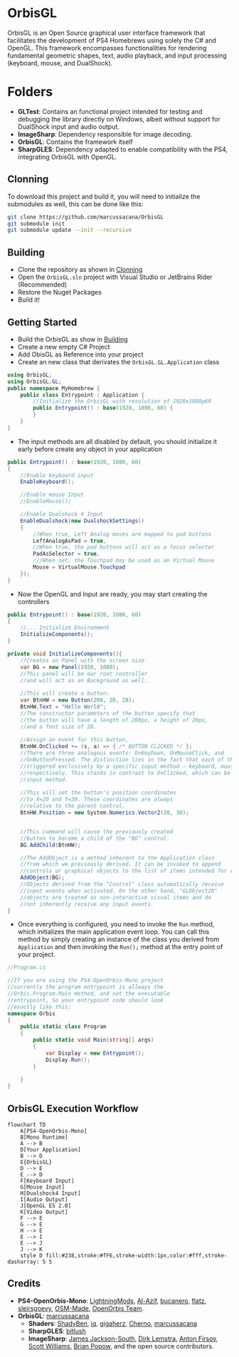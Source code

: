 # OrbisGL

OrbisGL is an Open Source graphical user interface framework that facilitates the development of PS4 Homebrews using solely the C# and OpenGL.
This framework encompasses functionalities for rendering fundamental geometric shapes, text, audio playback, and input processing (keyboard, mouse, and DualShock).

# Folders

- **GLTest**: Contains an functional project intended for testing and debugging the library directly on Windows, albeit without support for DualShock input and audio output.
- **ImageSharp**:  Dependency responsible for image decoding.
- **OrbisGL**: Contains the framework itself
- **SharpGLES**: Dependency adapted to enable compatibility with the PS4, integrating OrbisGL with OpenGL.

## Clonning

To download this project and build it, you will need to initialize the submodules as well, this can be done like this:
```sh
git clone https://github.com/marcussacana/OrbisGL
git submodule init
git submodule update --init --recursive
```

## Building

- Clone the repository as shown in [Clonning](#Clonning)
- Open the `OrbisGL.sln` project with Visual Studio or JetBrains Rider (Recommended)
- Restore the Nuget Packages
- Build it!

## Getting Started
- Build the OrbisGL as show in [Building](#Building)
- Create a new empty C# Project
- Add ObisGL as Reference into your project
- Create an new class that derivates the `OrbisGL.GL.Application` class
```csharp
using OrbisGL;
using OrbisGL.GL;
public namespace MyHomebrew {
	public class Entrypoint : Application {
		//Initialize the OrbisGL with resolution of 1920x1080p60 
		public Entrypoint() : base(1920, 1080, 60) {
		}
	}
}
```
- The input methods are all disabled by default, you should initialize it early before create any object in your application
```csharp
public Entrypoint() : base(1920, 1080, 60)
{
    //Enable keyboard input
    EnableKeyboard();

    //Enable mouse Input
    //EnableMouse();

    //Enable Dualshock 4 Input 
    EnableDualshock(new DualshockSettings() 
    {
        //When true, Left Analog moves are mapped to pad buttons
        LeftAnalogAsPad = true, 
        //When true, the pad buttons will act as a focus selector
        PadAsSelector = true,
        ///When set, the Touchpad may be used as an Virtual Mouse
        Mouse = VirtualMouse.Touchpad
    });
}
```
- Now the OpenGL and Input are ready, you may start creating the controllers
```csharp
public Entrypoint() : base(1920, 1080, 60)
{
	//... Initialize Environment
	InitializeComponents();
}

private void InitializeComponents(){
	//Creates an Panel with the screen size
	var BG = new Panel(1920, 1080);
	//This panel will be our root controller
	//and will act as an Background as well.
	
	//This will create a button:
	var BtnHW = new Button(200, 20, 28);
	BtnHW.Text = "Hello World";
	//The constructor parameters of the button specify that
	//the button will have a length of 200px, a height of 20px,
	//and a font size of 28.
	
	//Assign an event for this button,
	BtnHW.OnClicked += (s, a) => { /* BUTTON CLICKED */ };
	//There are three analogous events: OnKeyDown, OnMouseClick, and
	//OnButtonPressed. The distinction lies in the fact that each of these events is
	//triggered exclusively by a specific input method – keyboard, mouse, or DualShock, 
	//respectively. This stands in contrast to OnClicked, which can be activated by any
	//input method.
	
	//This will set the button's position coordinates
	//to X=20 and Y=30. These coordinates are always
	//relative to the parent control.
	BtnHW.Position = new System.Numerics.Vector2(20, 30);


	//This command will cause the previously created
	//button to become a child of the "BG" control.
	BG.AddChild(BtnHW);

	//The AddObject is a method inherent to the Application class
	//from which we previously derived. It can be invoked to append
	//controls or graphical objects to the list of items intended for rendering.
	AddObject(BG);
	//Objects derived from the "Control" class automatically receive
	//input events when activated. On the other hand, "GLObject2D"
	//objects are treated as non-interactive visual items and do
	//not inherently receive any input events.
}
```
- Once everything is configured, you need to invoke the `Run` method, which initializes the main application event loop. You can call this method by simply creating an instance of the class you derived from `Application` and then invoking the `Run();` method at the entry point of your project.
```csharp
//Program.cs

//If you are using the PS4-OpenOrbis-Mono project
//currently the program entrypoint is allways the 
//Orbis.Program.Main method, and not the executable
//entrypoint, So your entrypoint code should look
//exactly like this:
namespace Orbis
{
    public static class Program
    {
        public static void Main(string[] args)
        {
            var Display = new Entrypoint();
            Display.Run();
        }
      
    }
}
```

## OrbisGL Execution Workflow

```mermaid
flowchart TD
    A[PS4-OpenOrbis-Mono]
    B[Mono Runtime]
    A --> B
    D[Your Application]
    B --> D
    E{OrbisGL}
    D --> E
    E --> D
    F[Keyboard Input]
    G[Mouse Input]
    H[Dualshock4 Input]
    I[Audio Output]
    J[OpenGL ES 2.0]
    K[Video Output]
    F --> E
    G --> E
    H --> E
    E --> I
    E --> J
    J --> K
    style D fill:#238,stroke:#fF6,stroke-width:1px,color:#fff,stroke-dasharray: 5 5
```

## Credits

- **PS4-OpenOrbis-Mono**: [LightningMods](https://github.com/LightningMods), [Al-Azif](https://github.com/Al-Azif), [bucanero](https://github.com/bucanero/bucanero), [flatz](https://github.com/flatz), [sleirsgoevy](https://github.com/sleirsgoevy), [OSM-Made](https://github.com/OSM-Made), [OpenOrbis Team](https://github.com/orgs/OpenOrbis/people).
- **OrbisGL**: [marcussacana](https://github.com/marcussacana)
	- **Shaders**: [ShadyBen](https://www.shadertoy.com/user/ShadyBen), [iq](https://www.shadertoy.com/user/iq), [gigaherz](https://www.shadertoy.com/user/gigaherz), [Cherno](https://www.shadertoy.com/view/ssdSD2), [marcussacana](https://github.com/marcussacana)
	- **SharpGLES**: [bitlush](https://github.com/bitlush)
	- **ImageSharp**: [James Jackson-South](https://github.com/jimbobsquarepants), [Dirk Lemstra](https://github.com/dlemstra), [Anton Firsov](https://github.com/antonfirsov), [Scott Williams](https://github.com/tocsoft), [Brian Popow](https://github.com/brianpopow), and the open source contributors.
